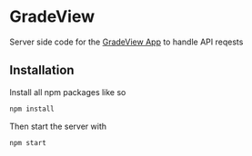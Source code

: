 # GradeView
Server side code for the [GradeView App](https://github.com/KihtrakRaknas/GradeViewApp/tree/master) to handle API reqests

## Installation
Install all npm packages like so
```bash
npm install
```
Then start the server with
```bash
npm start
```
